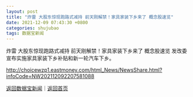 ```yaml
---
layout: post
title: "炸雷 大股东惊现跑路式减持 前天刚解禁！家具家装下乡来了 概念股速览"
date: 2021-12-09 07:43:30 +0800
categories: shujubao
tags: 数据宝新闻
---
```

炸雷 大股东惊现跑路式减持 前天刚解禁！家具家装下乡来了 概念股速览
发改委宣布实施家具家装下乡补贴和新一轮汽车下乡。

<http://choicewzp1.eastmoney.com/html_News/NewsShare.html?infoCode=NW202112092207581088>

[返回数据宝新闻](//finews.withounder.com/shujubao/)｜[返回首页](//finews.withounder.com/)
